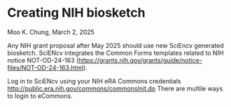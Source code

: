 # Creating NIH biosketch
Moo K. Chung, March 2, 2025

Any NIH grant proposal after May 2025 should use new SciEncv generated biosketch. SciENcv integrates the Common Forms templates related to NIH notice NOT-OD-24-163 (https://grants.nih.gov/grants/guide/notice-files/NOT-OD-24-163.html). 


Log in to SciENcv using your NIH eRA Commons credentials http://public.era.nih.gov/commons/commonsInit.do
There are multile ways to login to eCommons. 

